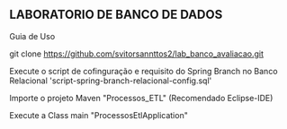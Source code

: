 ## LABORATORIO DE BANCO DE DADOS

Guia de Uso

git clone https://github.com/svitorsannttos2/lab_banco_avaliacao.git

Execute o script de cofinguração e requisito do Spring Branch no Banco Relacional
'script-spring-branch-relacional-config.sql'

Importe o projeto Maven "Processos_ETL" (Recomendado Eclipse-IDE)

Execute a Class main "ProcessosEtlApplication"
